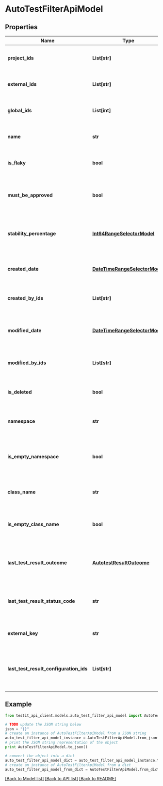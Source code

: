 # AutoTestFilterApiModel


## Properties
Name | Type | Description | Notes
------------ | ------------- | ------------- | -------------
**project_ids** | **List[str]** | Specifies an autotest projects IDs to search for | [optional] 
**external_ids** | **List[str]** | Specifies an autotest external IDs to search for | [optional] 
**global_ids** | **List[int]** | Specifies an autotest global IDs to search for | [optional] 
**name** | **str** | Specifies an autotest name to search for | [optional] 
**is_flaky** | **bool** | Specifies an autotest flaky status to search for | [optional] 
**must_be_approved** | **bool** | Specifies an autotest unapproved changes status to search for | [optional] 
**stability_percentage** | [**Int64RangeSelectorModel**](Int64RangeSelectorModel.md) | Specifies an autotest range of stability percentage to search for | [optional] 
**created_date** | [**DateTimeRangeSelectorModel**](DateTimeRangeSelectorModel.md) | Specifies an autotest range of creation date to search for | [optional] 
**created_by_ids** | **List[str]** | Specifies an autotest creator IDs to search for | [optional] 
**modified_date** | [**DateTimeRangeSelectorModel**](DateTimeRangeSelectorModel.md) | Specifies an autotest range of last modification date to search for | [optional] 
**modified_by_ids** | **List[str]** | Specifies an autotest last editor IDs to search for | [optional] 
**is_deleted** | **bool** | Specifies an autotest deleted status to search for | [optional] 
**namespace** | **str** | Specifies an autotest namespace to search for | [optional] 
**is_empty_namespace** | **bool** | Specifies an autotest namespace name presence status to search for | [optional] 
**class_name** | **str** | Specifies an autotest class name to search for | [optional] 
**is_empty_class_name** | **bool** | Specifies an autotest class name presence status to search for | [optional] 
**last_test_result_outcome** | [**AutotestResultOutcome**](AutotestResultOutcome.md) | Specifies an autotest outcome of the last test result to search for | [optional] 
**last_test_result_status_code** | **str** | Specifies an autotest status code of the last test result to search for | [optional] 
**external_key** | **str** | Specifies an autotest external key to search for | [optional] 
**last_test_result_configuration_ids** | **List[str]** | Specifies an autotest configuration IDs of the last test result to search for | [optional] 

## Example

```python
from testit_api_client.models.auto_test_filter_api_model import AutoTestFilterApiModel

# TODO update the JSON string below
json = "{}"
# create an instance of AutoTestFilterApiModel from a JSON string
auto_test_filter_api_model_instance = AutoTestFilterApiModel.from_json(json)
# print the JSON string representation of the object
print AutoTestFilterApiModel.to_json()

# convert the object into a dict
auto_test_filter_api_model_dict = auto_test_filter_api_model_instance.to_dict()
# create an instance of AutoTestFilterApiModel from a dict
auto_test_filter_api_model_from_dict = AutoTestFilterApiModel.from_dict(auto_test_filter_api_model_dict)
```
[[Back to Model list]](../README.md#documentation-for-models) [[Back to API list]](../README.md#documentation-for-api-endpoints) [[Back to README]](../README.md)


